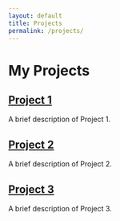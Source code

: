 ```yaml
---
layout: default
title: Projects
permalink: /projects/
---
```


# My Projects

## [Project 1](https://github.com/kadagana/project1)
A brief description of Project 1.

## [Project 2](https://github.com/kadagana/project2)
A brief description of Project 2.

## [Project 3](https://github.com/kadagana/project3)
A brief description of Project 3.

